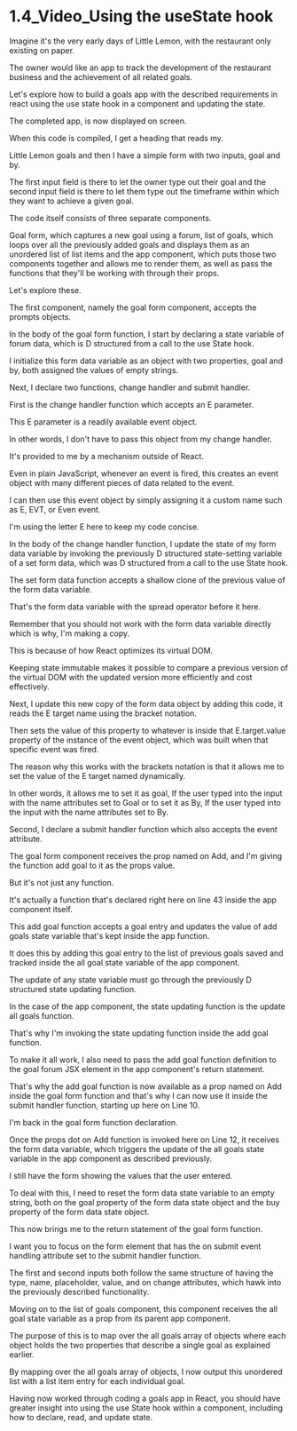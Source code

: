 # 1.4_Video_Using the useState hook
Imagine it's the very early days of Little Lemon, with the restaurant only existing on paper.

The owner would like an app to track the development of the restaurant business and the achievement of all related goals.

Let's explore how to build a goals app with the described requirements in react using the use state hook in a component and updating the state.

The completed app, is now displayed on screen.

When this code is compiled, I get a heading that reads my.

Little Lemon goals and then I have a simple form with two inputs, goal and by.

The first input field is there to let the owner type out their goal and the second input field is there to let them type out the timeframe within which they want to achieve a given goal.

The code itself consists of three separate components.

Goal form, which captures a new goal using a forum, list of goals, which loops over all the previously added goals and displays them as an unordered list of list items and the app component, which puts those two components together and allows me to render them, as well as pass the functions that they'll be working with through their props.

Let's explore these.

The first component, namely the goal form component, accepts the prompts objects.

In the body of the goal form function, I start by declaring a state variable of forum data, which is D structured from a call to the use State hook.

I initialize this form data variable as an object with two properties, goal and by, both assigned the values of empty strings.

Next, I declare two functions, change handler and submit handler.

First is the change handler function which accepts an E parameter.

This E parameter is a readily available event object.

In other words, I don't have to pass this object from my change handler.

It's provided to me by a mechanism outside of React.

Even in plain JavaScript, whenever an event is fired, this creates an event object with many different pieces of data related to the event.

I can then use this event object by simply assigning it a custom name such as E, EVT, or Even event.

I'm using the letter E here to keep my code concise.

In the body of the change handler function, I update the state of my form data variable by invoking the previously D structured state-setting variable of a set form data, which was D structured from a call to the use State hook.

The set form data function accepts a shallow clone of the previous value of the form data variable.

That's the form data variable with the spread operator before it here.

Remember that you should not work with the form data variable directly which is why, I'm making a copy.

This is because of how React optimizes its virtual DOM.

Keeping state immutable makes it possible to compare a previous version of the virtual DOM with the updated version more efficiently and cost effectively.

Next, I update this new copy of the form data object by adding this code, it reads the E target name using the bracket notation.

Then sets the value of this property to whatever is inside that E.target.value property of the instance of the event object, which was built when that specific event was fired.

The reason why this works with the brackets notation is that it allows me to set the value of the E target named dynamically.

In other words, it allows me to set it as goal, If the user typed into the input with the name attributes set to Goal or to set it as By, If the user typed into the input with the name attributes set to By.

Second, I declare a submit handler function which also accepts the event attribute.

The goal form component receives the prop named on Add, and I'm giving the function add goal to it as the props value.

But it's not just any function.

It's actually a function that's declared right here on line 43 inside the app component itself.

This add goal function accepts a goal entry and updates the value of add goals state variable that's kept inside the app function.

It does this by adding this goal entry to the list of previous goals saved and tracked inside the all goal state variable of the app component.

The update of any state variable must go through the previously D structured state updating function.

In the case of the app component, the state updating function is the update all goals function.

That's why I'm invoking the state updating function inside the add goal function.

To make it all work, I also need to pass the add goal function definition to the goal forum JSX element in the app component's return statement.

That's why the add goal function is now available as a prop named on Add inside the goal form function and that's why I can now use it inside the submit handler function, starting up here on Line 10.

I'm back in the goal form function declaration.

Once the props dot on Add function is invoked here on Line 12, it receives the form data variable, which triggers the update of the all goals state variable in the app component as described previously.

I still have the form showing the values that the user entered.

To deal with this, I need to reset the form data state variable to an empty string, both on the goal property of the form data state object and the buy property of the form data state object.

This now brings me to the return statement of the goal form function.

I want you to focus on the form element that has the on submit event handling attribute set to the submit handler function.

The first and second inputs both follow the same structure of having the type, name, placeholder, value, and on change attributes, which hawk into the previously described functionality.

Moving on to the list of goals component, this component receives the all goal state variable as a prop from its parent app component.

The purpose of this is to map over the all goals array of objects where each object holds the two properties that describe a single goal as explained earlier.

By mapping over the all goals array of objects, I now output this unordered list with a list item entry for each individual goal.

Having now worked through coding a goals app in React, you should have greater insight into using the use State hook within a component, including how to declare, read, and update state.